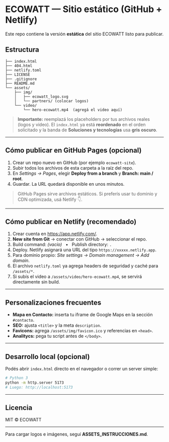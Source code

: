 
# ECOWATT — Sitio estático (GitHub + Netlify)

Este repo contiene la versión **estática** del sitio ECOWATT listo para publicar.

## Estructura
```
├── index.html
├── 404.html
├── netlify.toml
├── LICENSE
├── .gitignore
├── README.md
└── assets/
    ├── img/
    │   ├── ecowatt_logo.svg
    │   └── partners/ (colocar logos)
    └── video/
        └── hero-ecowatt.mp4  (agregá el video aquí)
```

> **Importante:** reemplazá los placeholders por tus archivos reales (logos y video). El `index.html` ya está **reordenado** en el orden solicitado y la banda de **Soluciones y tecnologías** usa **gris oscuro**.

---

## Cómo publicar en GitHub Pages (opcional)
1. Crear un repo nuevo en GitHub (por ejemplo `ecowatt-site`).
2. Subir todos los archivos de esta carpeta a la raíz del repo.
3. En *Settings → Pages*, elegir **Deploy from a branch** y **Branch: main / root**.
4. Guardar. La URL quedará disponible en unos minutos.

> GitHub Pages sirve archivos estáticos. Si preferís usar tu dominio y CDN optimizada, usá Netlify 👇.

---

## Cómo publicar en Netlify (recomendado)
1. Crear cuenta en https://app.netlify.com/.
2. **New site from Git** → conectar con GitHub → seleccionar el repo.
3. Build command: *(vacío)* &nbsp;&nbsp;•&nbsp;&nbsp; Publish directory: `.`
4. Deploy. Netlify asignará una URL del tipo `https://xxxxx.netlify.app`.
5. Para dominio propio: *Site settings → Domain management → Add domain*.
6. El archivo `netlify.toml` ya agrega headers de seguridad y caché para `/assets/*`.
7. Si subís el video a `/assets/video/hero-ecowatt.mp4`, se servirá directamente sin build.

---

## Personalizaciones frecuentes
- **Mapa en Contacto:** inserta tu iframe de Google Maps en la sección `#contacto`.
- **SEO:** ajusta `<title>` y la meta `description`.
- **Favicons:** agrega `/assets/img/favicon.ico` y referencias en `<head>`.
- **Analitycs:** pega tu script antes de `</body>`.

---

## Desarrollo local (opcional)
Podés abrir `index.html` directo en el navegador o correr un server simple:

```bash
# Python 3
python -m http.server 5173
# Luego: http://localhost:5173
```

---

## Licencia
MIT © ECOWATT


---

Para cargar logos e imágenes, seguí **ASSETS_INSTRUCCIONES.md**.
